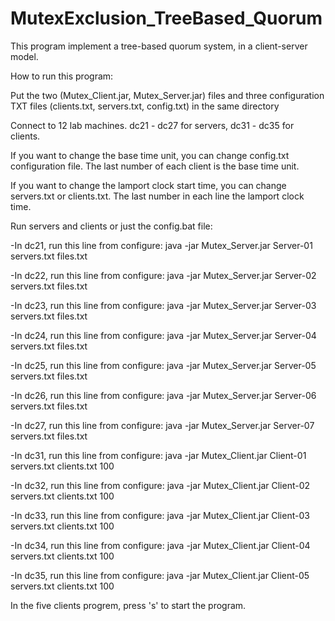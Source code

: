 # MutexExclusion_TreeBased_Quorum
This program implement a tree-based quorum system, in a client-server model.

How to run this program:

Put the two (Mutex_Client.jar, Mutex_Server.jar) files and three configuration TXT files (clients.txt, servers.txt, config.txt) in the same directory

Connect to 12 lab machines. dc21 - dc27 for servers, dc31 - dc35 for clients.

If you want to change the base time unit, you can change config.txt configuration file. The last number of each client is the base time unit.

If you want to change the lamport clock start time, you can change servers.txt or clients.txt. The last number in each line the lamport clock time.

Run servers and clients or just the config.bat file:

-In dc21, run this line from configure: java -jar Mutex_Server.jar Server-01 servers.txt files.txt

-In dc22, run this line from configure: java -jar Mutex_Server.jar Server-02 servers.txt files.txt

-In dc23, run this line from configure: java -jar Mutex_Server.jar Server-03 servers.txt files.txt

-In dc24, run this line from configure: java -jar Mutex_Server.jar Server-04 servers.txt files.txt

-In dc25, run this line from configure: java -jar Mutex_Server.jar Server-05 servers.txt files.txt

-In dc26, run this line from configure: java -jar Mutex_Server.jar Server-06 servers.txt files.txt

-In dc27, run this line from configure: java -jar Mutex_Server.jar Server-07 servers.txt files.txt

-In dc31, run this line from configure: java -jar Mutex_Client.jar Client-01 servers.txt clients.txt 100

-In dc32, run this line from configure: java -jar Mutex_Client.jar Client-02 servers.txt clients.txt 100

-In dc33, run this line from configure: java -jar Mutex_Client.jar Client-03 servers.txt clients.txt 100

-In dc34, run this line from configure: java -jar Mutex_Client.jar Client-04 servers.txt clients.txt 100

-In dc35, run this line from configure: java -jar Mutex_Client.jar Client-05 servers.txt clients.txt 100

In the five clients progrem, press 's' to start the program.
